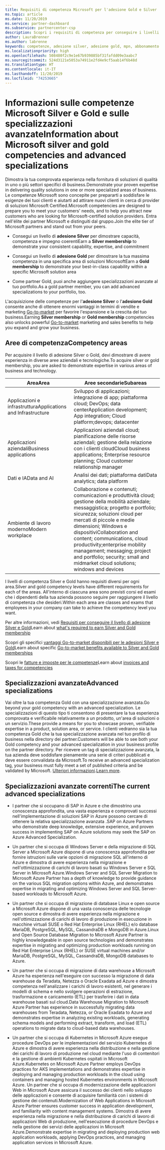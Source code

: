 ```yaml
---
title: Requisiti di competenza Microsoft per l'adesione Gold e Silver | Centro per i partner
ms.topic: article
ms.date: 11/20/2019
ms.service: partner-dashboard
ms.subservice: partnercenter-csp
description: Scopri i requisiti di competenza per conseguire i livelli di adesione Gold e Silver.
author: LauraBrenner
ms.author: labrenne
keywords: competenze, adesione silver, adesione gold, mpn, abbonamento a Microsoft Action Pack, preparazione, Microsoft Partner Network, adesione alla rete, specializzazioni avanzate
ms.localizationpriority: high
ms.openlocfilehash: 508480f2c9e1e67b939885bf31fafdd09e3aabc7
ms.sourcegitcommit: 524d3121e5053a74911e2fd4e9cf5aab14f6b48d
ms.translationtype: HT
ms.contentlocale: it-IT
ms.lasthandoff: 11/20/2019
ms.locfileid: "74253665"
---
```

# <a name="information-about-microsoft-silver-and-gold-competencies-and-advanced-specializations"></a><span data-ttu-id="eb89e-104">Informazioni sulle competenze Microsoft Silver e Gold e sulle specializzazioni avanzate</span><span class="sxs-lookup"><span data-stu-id="eb89e-104">Information about Microsoft silver and gold competencies and advanced specializations</span></span>


<span data-ttu-id="eb89e-105">Dimostra la tua comprovata esperienza nella fornitura di soluzioni di qualità in uno o più settori specifici di business.</span><span class="sxs-lookup"><span data-stu-id="eb89e-105">Demonstrate your proven expertise in delivering quality solutions in one or more specialized areas of business.</span></span> <span data-ttu-id="eb89e-106">Le competenze Microsoft sono concepite per prepararti a soddisfare le esigenze dei tuoi clienti e aiutarti ad attirare nuovi clienti in cerca di provider di soluzioni Microsoft Certified.</span><span class="sxs-lookup"><span data-stu-id="eb89e-106">Microsoft competencies are designed to prepare you to meet your customers' needs, and to help you attract new customers who are looking for Microsoft-certified solution providers.</span></span> <span data-ttu-id="eb89e-107">Entra nell'élite dei partner Microsoft e distinguiti dal gruppo.</span><span class="sxs-lookup"><span data-stu-id="eb89e-107">Join the elite tier of Microsoft partners and stand out from your peers.</span></span>

- <span data-ttu-id="eb89e-108">Consegui un livello di **adesione Silver** per dimostrare capacità, competenza e impegno coerenti</span><span class="sxs-lookup"><span data-stu-id="eb89e-108">Earn a **Silver membership** to demonstrate your consistent capability, expertise, and commitment</span></span>

- <span data-ttu-id="eb89e-109">Consegui un livello di **adesione Gold** per dimostrare la tua massima competenza in una specifica area di soluzioni Microsoft</span><span class="sxs-lookup"><span data-stu-id="eb89e-109">Earn a **Gold membership** to demonstrate your best-in-class capability within a specific Microsoft solution area</span></span>

- <span data-ttu-id="eb89e-110">Come partner Gold, puoi anche aggiungere specializzazioni avanzate al tuo portfolio.</span><span class="sxs-lookup"><span data-stu-id="eb89e-110">As a gold partner member, you can add advanced specializations to your portfolio, too.</span></span>

<span data-ttu-id="eb89e-111">L'acquisizione delle competenze per l'**adesione Silver** o l'**adesione Gold** consente anche di ottenere enormi vantaggi in termini di vendite e marketing [Go-to-market](mpn-learn-about-go-to-market-benefits.md) per favorire l'espansione e la crescita del tuo business.</span><span class="sxs-lookup"><span data-stu-id="eb89e-111">Earning **Silver membership** or **Gold membership** competencies also unlocks powerful [Go-to-market](mpn-learn-about-go-to-market-benefits.md) marketing and sales benefits to help you expand and grow your business.</span></span>

## <a name="competency-areas"></a><span data-ttu-id="eb89e-112">Aree di competenza</span><span class="sxs-lookup"><span data-stu-id="eb89e-112">Competency areas</span></span>

<span data-ttu-id="eb89e-113">Per acquisire il livello di adesione Silver o Gold, devi dimostrare di avere esperienza in diverse aree aziendali e tecnologiche.</span><span class="sxs-lookup"><span data-stu-id="eb89e-113">To acquire silver or gold membership, you are asked to demonstrate expertise in various areas of business and technology.</span></span>

|<span data-ttu-id="eb89e-114">**Area**</span><span class="sxs-lookup"><span data-stu-id="eb89e-114">**Area**</span></span>            |<span data-ttu-id="eb89e-115">**Aree secondarie**</span><span class="sxs-lookup"><span data-stu-id="eb89e-115">**Subareas**</span></span>                    |
|--------------------|--------------------------------|
|<span data-ttu-id="eb89e-116">Applicazioni e infrastruttura</span><span class="sxs-lookup"><span data-stu-id="eb89e-116">Applications and Infrastructure</span></span>|<span data-ttu-id="eb89e-117">Sviluppo di applicazioni; integrazione di app; piattaforma cloud; DevOps; data center</span><span class="sxs-lookup"><span data-stu-id="eb89e-117">Application development; App integration; Cloud platform;devops; datacenter</span></span>|
|<span data-ttu-id="eb89e-118">Applicazioni aziendali</span><span class="sxs-lookup"><span data-stu-id="eb89e-118">Business applications</span></span> |<span data-ttu-id="eb89e-119">Applicazioni aziendali cloud; pianificazione delle risorse aziendali; gestione della relazione con i clienti cloud</span><span class="sxs-lookup"><span data-stu-id="eb89e-119">Cloud business applications; Enterprise resource planning; Cloud customer relationship manager</span></span>|
|<span data-ttu-id="eb89e-120">Dati e IA</span><span class="sxs-lookup"><span data-stu-id="eb89e-120">Data and AI</span></span>|<span data-ttu-id="eb89e-121">Analisi dei dati; piattaforma dati</span><span class="sxs-lookup"><span data-stu-id="eb89e-121">Data analytics; data platform</span></span>|
|<span data-ttu-id="eb89e-122">Ambiente di lavoro moderno</span><span class="sxs-lookup"><span data-stu-id="eb89e-122">Modern workplace</span></span>| <span data-ttu-id="eb89e-123">Collaborazione e contenuti; comunicazioni e produttività cloud; gestione della mobilità aziendale; messaggistica; progetto e portfolio; sicurezza; soluzioni cloud per mercati di piccole e medie dimensioni; Windows e dispositivi</span><span class="sxs-lookup"><span data-stu-id="eb89e-123">Collaboration and content; communications, cloud productivity;enterprise mobility management; messaging; project and portfolio; security; small and midmarket cloud solutions; windows and devices</span></span>|

<span data-ttu-id="eb89e-124">I livelli di competenza Silver e Gold hanno requisiti diversi per ogni area.</span><span class="sxs-lookup"><span data-stu-id="eb89e-124">Silver and gold competency levels have different requirements for each of the areas.</span></span> <span data-ttu-id="eb89e-125">All'interno di ciascuna area sono previsti corsi ed esami che i dipendenti della tua azienda possono seguire per raggiungere il livello di competenza che desideri.</span><span class="sxs-lookup"><span data-stu-id="eb89e-125">Within each area are classes and exams that employees in your company can take to achieve the competency level you want.</span></span>


<span data-ttu-id="eb89e-126">Per altre informazioni, vedi [Requisiti per conseguire il livello di adesione Silver e Gold](https://partner.microsoft.com/membership/competencies)</span><span class="sxs-lookup"><span data-stu-id="eb89e-126">Learn about [what's required to earn Silver and Gold membership](https://partner.microsoft.com/membership/competencies)</span></span>

<span data-ttu-id="eb89e-127">Scopri gli specifici [vantaggi Go-to-market disponibili per le adesioni Silver e Gold](mpn-learn-about-go-to-market-benefits.md)</span><span class="sxs-lookup"><span data-stu-id="eb89e-127">Learn about specific [Go-to-market benefits available to Silver and Gold memberships](mpn-learn-about-go-to-market-benefits.md)</span></span> 

<span data-ttu-id="eb89e-128">Scopri le [fatture e imposte per le competenze](mpn-view-print-maps-invoice.md)</span><span class="sxs-lookup"><span data-stu-id="eb89e-128">Learn about [invoices and taxes for competencies](mpn-view-print-maps-invoice.md)</span></span>

## <a name="advanced-specializations"></a><span data-ttu-id="eb89e-129">Specializzazioni avanzate</span><span class="sxs-lookup"><span data-stu-id="eb89e-129">Advanced specializations</span></span>

<span data-ttu-id="eb89e-130">Vai oltre la tua competenza Gold con una specializzazione avanzata.</span><span class="sxs-lookup"><span data-stu-id="eb89e-130">Go beyond your gold competency with an advanced specialization.</span></span> <span data-ttu-id="eb89e-131">Le specializzazioni di questo tipo ti consentono di presentare la tua esperienza comprovata e verificabile relativamente a un prodotto, un'area di soluzioni o un servizio.</span><span class="sxs-lookup"><span data-stu-id="eb89e-131">These provide a means for you to showcase proven, verifiable expertise in a product, solution area, or service.</span></span> <span data-ttu-id="eb89e-132">I clienti vedranno sia la tua competenza Gold che la tua specializzazione avanzata nel tuo profilo di business nella directory dei partner.</span><span class="sxs-lookup"><span data-stu-id="eb89e-132">Customers will be able to see both your Gold competency and your advanced specialization in your business profile on the partner directory.</span></span> <span data-ttu-id="eb89e-133">Per ricevere un tag di specializzazione avanzata, la tua azienda deve soddisfare pienamente una serie di criteri pubblicati e deve essere convalidata da Microsoft.</span><span class="sxs-lookup"><span data-stu-id="eb89e-133">To receive an advanced specialization tag, your business must fully meet a set of published criteria and be validated by Microsoft.</span></span> <span data-ttu-id="eb89e-134">[Ulteriori informazioni](https://partner.microsoft.com/membership/competencies#tab-content-2).</span><span class="sxs-lookup"><span data-stu-id="eb89e-134">[Learn more](https://partner.microsoft.com/membership/competencies#tab-content-2).</span></span> 

## <a name="the-current-advanced-specializations"></a><span data-ttu-id="eb89e-135">Specializzazioni avanzate correnti</span><span class="sxs-lookup"><span data-stu-id="eb89e-135">The current advanced specializations</span></span>

- <span data-ttu-id="eb89e-136">I partner che si occupano di SAP in Azure e che dimostrino una conoscenza approfondita, una vasta esperienza e comprovati successi nell'implementazione di soluzioni SAP in Azure possono cercare di ottenere la relativa specializzazione avanzata .</span><span class="sxs-lookup"><span data-stu-id="eb89e-136">SAP on Azure Partners who demonstrate deep knowledge, extensive experience, and proven success in implementing SAP on Azure solutions may seek the SAP on Azure Advanced Specialization.</span></span>

- <span data-ttu-id="eb89e-137">Un partner che si occupa di Windows Server e della migrazione di SQL Server a Microsoft Azure dispone di una conoscenza approfondita per fornire istruzioni sulle varie opzioni di migrazione SQL all'interno di Azure e dimostra di avere esperienza nella migrazione e nell'ottimizzazione di carichi di lavoro basati su Windows Server e SQL Server in Microsoft Azure.</span><span class="sxs-lookup"><span data-stu-id="eb89e-137">Windows Server and SQL Server Migration to Microsoft Azure Partner has a depth of knowledge to provide guidance on the various SQL migration options within Azure, and demonstrates expertise in migrating and optimizing Windows Server and SQL Server-based workloads to Microsoft Azure.</span></span> 

- <span data-ttu-id="eb89e-138">Un partner che si occupa di migrazione di database Linux e open source a Microsoft Azure dispone di una vasta conoscenza delle tecnologie open source e dimostra di avere esperienza nella migrazione e nell'ottimizzazione di carichi di lavoro di produzione in esecuzione in macchine virtuali SUSE o Red Hat Enterprise Linux (RHEL) e/o database MariaDB, PostgreSQL, MySQL, CassandraDB e MongoDB in Azure.</span><span class="sxs-lookup"><span data-stu-id="eb89e-138">Linux and Open Source Database Migration to Microsoft Azure Partner is highly knowledgeable in open source technologies and demonstrates expertise in migrating and optimizing production workloads running on Red Hat Enterprise Linux (RHEL) or SUSE virtual machines and/or MariaDB, PostgreSQL, MySQL, CassandraDB, MongoDB databases to Azure.</span></span>

- <span data-ttu-id="eb89e-139">Un partner che si occupa di migrazione di data warehouse a Microsoft Azure ha esperienza nell'eseguire con successo la migrazione di data warehouse da Teradata, Netezza o Oracle Exadata ad Azure e dimostra competenza nell'analizzare i carichi di lavoro esistenti, nel generare i modelli di schema e nello svolgere operazioni di estrazione, trasformazione e caricamento (ETL) per trasferire i dati in data warehouse basati sul cloud.</span><span class="sxs-lookup"><span data-stu-id="eb89e-139">Data Warehouse Migration to Microsoft Azure Partner has experience in successfully migrating data warehouses from Teradata, Netezza, or Oracle Exadata to Azure and demonstrates expertise in analyzing existing workloads, generating schema models and performing extract, transform, and load (ETL) operations to migrate data to cloud-based data warehouses.</span></span>

- <span data-ttu-id="eb89e-140">Un partner che si occupa di Kubernetes in Microsoft Azure esegue procedure DevOps per le implementazioni del servizio Kubernetes di Azure e dimostra di avere esperienza nella distribuzione e nella gestione dei carichi di lavoro di produzione nel cloud mediante l'uso di contenitori e la gestione di ambienti Kubernetes ospitati in Microsoft Azure.</span><span class="sxs-lookup"><span data-stu-id="eb89e-140">Kubernetes on Microsoft Azure Partner employs DevOps practices for AKS implementations and demonstrates expertise in deploying and managing production workloads in the cloud using containers and managing hosted Kubernetes environments in Microsoft Azure.</span></span>
<span data-ttu-id="eb89e-141">Un partner che si occupa di modernizzazione delle applicazioni Web in Microsoft Azure assicura il successo dei clienti nello sviluppo delle applicazioni e consente di acquisire familiarità con i sistemi di gestione dei contenuti.</span><span class="sxs-lookup"><span data-stu-id="eb89e-141">Modernization of Web Applications in Microsoft Azure Partner ensures customer success in application development, and familiarity with content management systems.</span></span> <span data-ttu-id="eb89e-142">Dimostra di avere esperienza nella migrazione e nella distribuzione di carichi di lavoro di applicazioni Web di produzione, nell'esecuzione di procedure DevOps e nella gestione dei servizi delle applicazioni in Microsoft Azure.</span><span class="sxs-lookup"><span data-stu-id="eb89e-142">Demonstrate expertise in migrating and deploying production web application workloads, applying DevOps practices, and managing application services in Microsoft Azure.</span></span>